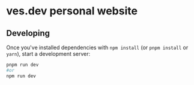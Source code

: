 # ves.dev personal website

## Developing

Once you've installed dependencies with `npm install` (or `pnpm install` or `yarn`), start a development server:

```bash
pnpm run dev
#or
npm run dev
```
